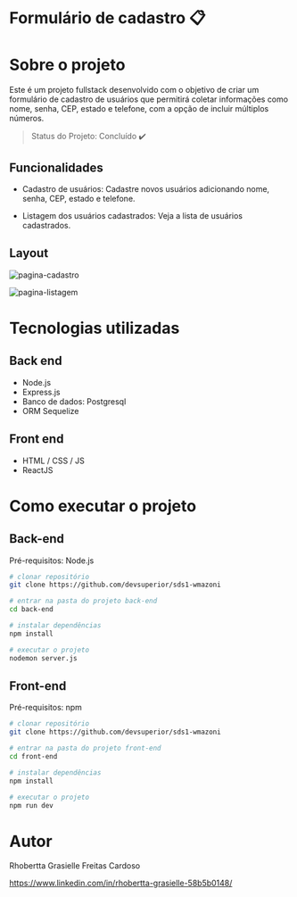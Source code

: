 # Formulário de cadastro 📋

# Sobre o projeto

Este é um projeto fullstack desenvolvido com o objetivo de criar um formulário de cadastro de usuários que permitirá coletar informações como nome, senha, CEP, estado e telefone, com a opção de incluir múltiplos
números.

> Status do Projeto: Concluído :heavy_check_mark:

## Funcionalidades

- Cadastro de usuários: Cadastre novos usuários adicionando nome, senha, CEP, estado e telefone.

- Listagem dos usuários cadastrados: Veja a lista de usuários cadastrados.

## Layout

![pagina-cadastro](https://github.com/user-attachments/assets/f6d6597e-8af1-4e4e-b316-de7e5a2b45a5)

![pagina-listagem](https://github.com/user-attachments/assets/6e8ac5af-1a72-4c6b-b9e1-ccef9023a412)


# Tecnologias utilizadas

## Back end

- Node.js
- Express.js
- Banco de dados: Postgresql
- ORM Sequelize

## Front end

- HTML / CSS / JS
- ReactJS

# Como executar o projeto

## Back-end

Pré-requisitos: Node.js

```bash
# clonar repositório
git clone https://github.com/devsuperior/sds1-wmazoni

# entrar na pasta do projeto back-end
cd back-end

# instalar dependências
npm install

# executar o projeto
nodemon server.js
```

## Front-end

Pré-requisitos: npm

```bash
# clonar repositório
git clone https://github.com/devsuperior/sds1-wmazoni

# entrar na pasta do projeto front-end
cd front-end

# instalar dependências
npm install

# executar o projeto
npm run dev
```

# Autor

Rhobertta Grasielle Freitas Cardoso

https://www.linkedin.com/in/rhobertta-grasielle-58b5b0148/
